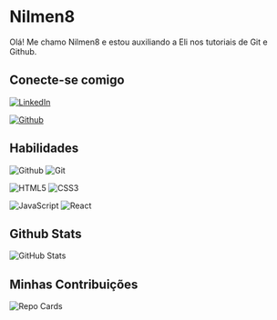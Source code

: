 # Nilmen8

Olá! Me chamo Nilmen8 e estou auxiliando a Eli nos tutoriais de Git e Github.

## Conecte-se comigo

[![LinkedIn](https://img.shields.io/badge/Github-000?style=for-the-badge&logo=linkedin&logoColor=0E76A8)](https://github.com/nilmen8/)

[![Github](https://img.shields.io/badge/LinkedIn-000?style=for-the-badge&logo=github&logoColor=0E76A8)](https://www.linkedin.com/in/jairo-moreira-38943334/)

## Habilidades

![Github](https://img.shields.io/badge/GITHUB-000?style=for-the-badge&logo=github) ![Git](https://img.shields.io/badge/GIT-000?style=for-the-badge&logo=GIT&logoColor=264CE4)

![HTML5](https://img.shields.io/badge/HTML5-000?style=for-the-badge&logo=html5) ![CSS3](https://img.shields.io/badge/CSS3-000?style=for-the-badge&logo=css3&logoColor=264CE4)

![JavaScript](https://img.shields.io/badge/JavaScript-000?style=for-the-badge&logo=javascript) ![React](https://img.shields.io/badge/React-000?style=for-the-badge&logo=react)

## Github Stats

![GitHub Stats](https://github-readme-stats.vercel.app/api?username=Nilmen8&theme=transparent&bg_color=000&border_color=30A3DC&show_icons=true&icon_color=30A3DC&title_color=E94D5F&text_color=FFF&hide_title=true&hide=stars)

## Minhas Contribuições

![Repo Cards](https://github-readme-stats.vercel.app/api/pin/?username=Nilmen8&&repo=dio-lab-open-source&theme=transparent&bg_color=000&border_color=30A3DC&show_icons=true&icon_color=30A3DC&title_color=E94D5F&text_color=FFF)
